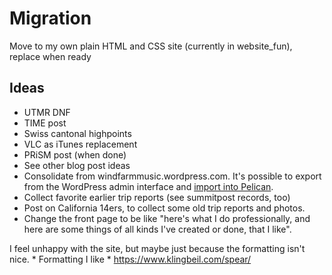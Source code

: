 # Migration

Move to my own plain HTML and CSS site (currently in website_fun), replace when ready

## Ideas

* UTMR DNF
* TIME post
* Swiss cantonal highpoints
* VLC as iTunes replacement
* PRiSM post (when done)
* See other blog post ideas
* Consolidate from windfarmmusic.wordpress.com. It's possible to export from the WordPress admin interface and [import into Pelican](https://docs.getpelican.com/en/4.2.0/importer.html>).
* Collect favorite earlier trip reports (see summitpost records, too)
* Post on California 14ers, to collect some old trip reports and photos.
* Change the front page to be like "here's what I do professionally, and here are some things of all kinds I've created or done, that I like".

I feel unhappy with the site, but maybe just because the formatting isn't nice.
    * Formatting I like
        * https://www.klingbeil.com/spear/

